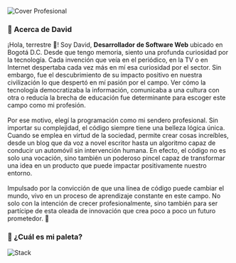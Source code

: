 ![Cover Profesional](https://github.com/davidincode/davidincode/assets/72705177/9376c887-27fd-4ea6-ba8c-85ec5df699f1)

<h3>💫 Acerca de David</h3> 
¡Hola, terrestre 🖖! Soy David, <b>Desarrollador de Software Web</b> ubicado en Bogotá D.C. Desde que tengo memoria, siento una profunda curiosidad por la tecnología. Cada invención que veía en el periódico, en la TV o en Internet despertaba cada vez más en mí esa curiosidad por el sector. Sin embargo, fue el descubrimiento de su impacto positivo en nuestra civilización lo que despertó en mí pasión por el campo. Ver cómo la tecnología democratizaba la información, comunicaba a una cultura con otra o reducía la brecha de educación fue determinante para escoger este campo como mi profesión.
<br /><br />
Por ese motivo, elegí la programación como mi sendero profesional. Sin importar su complejidad, el código siempre tiene una belleza lógica única. Cuando se emplea en virtud de la sociedad, permite crear cosas increíbles, desde un blog que da voz a novel escritor hasta un algoritmo capaz de conducir un automóvil sin intervención humana. En efecto, el código no es solo una vocación, sino también un poderoso pincel capaz de transformar una idea en un producto que puede impactar positivamente nuestro entorno.
<br /><br />
Impulsado por la convicción de que una línea de código puede cambiar el mundo, vivo en un proceso de aprendizaje constante en este campo. No solo con la intención de crecer profesionalmente, sino también para ser partícipe de esta oleada de innovación que crea poco a poco un futuro prometedor. 🚀

<h3>🎨 ¿Cuál es mi paleta?</h3> 

![Stack](https://github.com/davidincode/davidincode/assets/72705177/a125ae8d-1338-4801-b520-25887891cf26)
